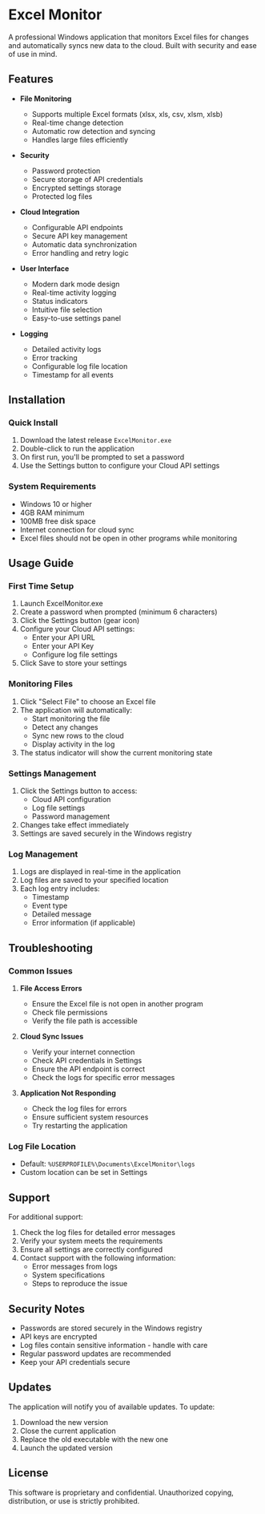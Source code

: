 # Excel Monitor

A professional Windows application that monitors Excel files for changes and automatically syncs new data to the cloud. Built with security and ease of use in mind.

## Features

- **File Monitoring**
  - Supports multiple Excel formats (xlsx, xls, csv, xlsm, xlsb)
  - Real-time change detection
  - Automatic row detection and syncing
  - Handles large files efficiently

- **Security**
  - Password protection
  - Secure storage of API credentials
  - Encrypted settings storage
  - Protected log files

- **Cloud Integration**
  - Configurable API endpoints
  - Secure API key management
  - Automatic data synchronization
  - Error handling and retry logic

- **User Interface**
  - Modern dark mode design
  - Real-time activity logging
  - Status indicators
  - Intuitive file selection
  - Easy-to-use settings panel

- **Logging**
  - Detailed activity logs
  - Error tracking
  - Configurable log file location
  - Timestamp for all events

## Installation

### Quick Install
1. Download the latest release `ExcelMonitor.exe`
2. Double-click to run the application
3. On first run, you'll be prompted to set a password
4. Use the Settings button to configure your Cloud API settings

### System Requirements
- Windows 10 or higher
- 4GB RAM minimum
- 100MB free disk space
- Internet connection for cloud sync
- Excel files should not be open in other programs while monitoring

## Usage Guide

### First Time Setup
1. Launch ExcelMonitor.exe
2. Create a password when prompted (minimum 6 characters)
3. Click the Settings button (gear icon)
4. Configure your Cloud API settings:
   - Enter your API URL
   - Enter your API Key
   - Configure log file settings
5. Click Save to store your settings

### Monitoring Files
1. Click "Select File" to choose an Excel file
2. The application will automatically:
   - Start monitoring the file
   - Detect any changes
   - Sync new rows to the cloud
   - Display activity in the log
3. The status indicator will show the current monitoring state

### Settings Management
1. Click the Settings button to access:
   - Cloud API configuration
   - Log file settings
   - Password management
2. Changes take effect immediately
3. Settings are saved securely in the Windows registry

### Log Management
1. Logs are displayed in real-time in the application
2. Log files are saved to your specified location
3. Each log entry includes:
   - Timestamp
   - Event type
   - Detailed message
   - Error information (if applicable)

## Troubleshooting

### Common Issues
1. **File Access Errors**
   - Ensure the Excel file is not open in another program
   - Check file permissions
   - Verify the file path is accessible

2. **Cloud Sync Issues**
   - Verify your internet connection
   - Check API credentials in Settings
   - Ensure the API endpoint is correct
   - Check the logs for specific error messages

3. **Application Not Responding**
   - Check the log files for errors
   - Ensure sufficient system resources
   - Try restarting the application

### Log File Location
- Default: `%USERPROFILE%\Documents\ExcelMonitor\logs`
- Custom location can be set in Settings

## Support

For additional support:
1. Check the log files for detailed error messages
2. Verify your system meets the requirements
3. Ensure all settings are correctly configured
4. Contact support with the following information:
   - Error messages from logs
   - System specifications
   - Steps to reproduce the issue

## Security Notes

- Passwords are stored securely in the Windows registry
- API keys are encrypted
- Log files contain sensitive information - handle with care
- Regular password updates are recommended
- Keep your API credentials secure

## Updates

The application will notify you of available updates. To update:
1. Download the new version
2. Close the current application
3. Replace the old executable with the new one
4. Launch the updated version

## License

This software is proprietary and confidential. Unauthorized copying, distribution, or use is strictly prohibited. 